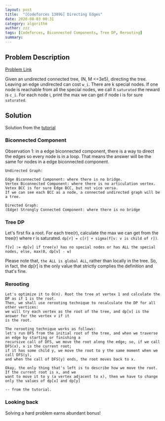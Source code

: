 ```yaml
---
layout: post
title:  "[Codeforces 1389G] Directing Edges"
date: 2020-08-03 00:31
category: algorithm
author: zzz
tags: [Codeforces, Biconnected Components, Tree DP, Rerooting]
summary: 
---
```


## Problem Description
[Problem Link](https://codeforces.com/problemset/problem/1389/G)

Given an undirected connected tree, (N, M <=3e5), directing the tree. Leaving an edge undirected can cost `w_i`.
There are k special nodes. If one node is reachable from all the special nodes, we call it `saturated` the reward is `c_i`.
For each node i, print the max we can get if node i is for sure `saturated`.


## Solution

Solution from the [tutorial](https://codeforces.com/blog/entry/80809)

### Biconnected Component
Observation 1: in a edge biconnected component, there is a way to direct the edges so every node is in a loop. That means the answer will be the same for nodes in a edge biconnected component.

```
Undirected Graph:

Edge Biconnected Component: where there is no bridge.
Vertex Biconnected Component: where there is no articulation vertex.
Vetex BCC is for sure Edge BCC, but not vice versa.
If we can see each BCC as a node, a connected undirected graph will be a tree.

Directed Graph:
(Edge) Strongly Connected Component: where there is no bridge
```

### Tree DP

Let's first fix a root.
For each tree(r), calculate the max we can get from the tree(r) where r is saturated.
`dp[r] = c[r] + sigma(f[v: v is child of r])`.
```
f[v] := dp[v] if tree(v) has no special nodes or has ALL the special nodes, else, max(0, dp[v] - w) 
```
Please note that, `the ALL is global ALL`, rather than locally in the tree. So, in fact, the dp[r] is the only value that strictly complies the definition and that's fine.

### Rerooting

```
Let's optimize it to O(n). Root the tree at vertex 1 and calculate the DP as if 1 is the root.
Then, we shall use rerooting technique to recalculate the DP for all other vertices: 
we will try each vertex as the root of the tree, and dp[v] is the answer for the vertex v if it
is the root.

The rerooting technique works as follows:
let's run DFS from the initial root of the tree, and when we traverse an edge by starting or finishing a 
recursive call of DFS, we move the root along the edge; so, if we call DFS(x), x is the current root;
if it has some child y, we move the root to y the same moment when we call DFS(y),
and when the call of DFS(y) ends, the root moves back to x.

Okay, the only thing that's left is to describe how we move the root. If the current root is x, and we
want to move it to y (a vertex adjacent to x), then we have to change only the values of dp[x] and dp[y]

-- from the tutorial.
```

### Looking back

Solving a hard problem earns abundant bonus!